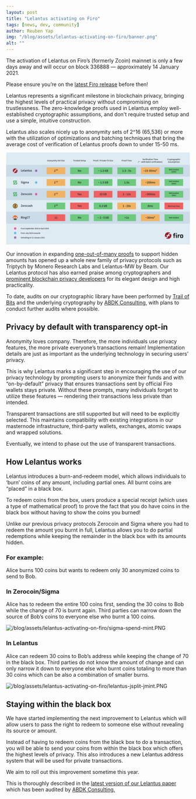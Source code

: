 ```yaml
---
layout: post
title: "Lelantus activating on Firo"
tags: [news, dev, community]
author: Reuben Yap
img: "/blog/assets/lelantus-activating-on-firo/banner.png"
alt: ""
---
```

The activation of Lelantus on Firo’s (formerly Zcoin) mainnet is only a few days away and will occur on block 336888 — approximately 14 January 2021.

Please ensure you’re on the [latest Firo release](https://github.com/firoorg/firo/releases/latest) before then!

Lelantus represents a significant milestone in blockchain privacy, bringing the highest levels of practical privacy without compromising on trustlessness. The zero-knowledge proofs used in Lelantus employ well-established cryptographic assumptions, and don't require trusted setup and use a simple, intuitive construction. 

Lelantus also scales nicely up to anonymity sets of 2^16 (65,536) or more with the utilization of optimizations and batching techniques that bring the average cost of verification of Lelantus proofs down to under 15-50 ms.

![](/guide/assets/privacy-technology-comparison/comparison-table-firo-updated.png) 

Our innovation in expanding [one-out-of-many proofs](https://eprint.iacr.org/2014/764.pdf) to support hidden amounts has opened up a whole new family of privacy protocols such as Triptych by Monero Research Labs and Lelantus-MW by Beam. Our Lelantus protocol has also earned praise among cryptographers and [prominent blockchain privacy developers](https://twitter.com/Narodism/status/1158531433826328576) for its elegant design and high practicality.

To date, audits on our cryptographic library have been performed by [Trail of Bits](https://github.com/trailofbits/publications/blob/master/reviews/zcoin-lelantus-summary.pdf) and the underlying cryptography by [ABDK Consulting,](https://www.abdk.consulting/) with plans to conduct further audits where possible.

## Privacy by default with transparency opt-in

Anonymity loves company. Therefore, the more individuals use privacy features, the more private everyone’s transactions remain! Implementation details are just as important as the underlying technology in securing users’ privacy.

This is why Lelantus marks a significant step in encouraging the use of our privacy technology by prompting users to anonymize their funds and with “on-by-default” privacy that ensures transactions sent by official Firo wallets stays private. Without these prompts, many individuals forget to utilize these features — rendering their transactions less private than intended.

Transparent transactions are still supported but will need to be explicitly selected. This maintains compatibility with existing integrations in our masternode infrastructure, third-party wallets, exchanges, atomic swaps and wrapped solutions. 

Eventually, we intend to phase out the use of transparent transactions. 

## How Lelantus works

Lelantus introduces a burn-and-redeem model, which allows individuals to ‘burn’ coins of any amount, including partial ones. All burnt coins are “placed” in a black box.

To redeem coins from the box, users produce a special receipt (which uses a type of mathematical proof) to prove the fact that you do have coins in the black box without having to show the coins you burned! 

Unlike our previous privacy protocols Zerocoin and Sigma where you had to redeem the amount you burnt in full, Lelantus allows you to do partial redemptions while keeping the remainder in the black box with its amounts hidden.

### For example:
Alice burns 100 coins but wants to redeem only 30 anonymized coins to send to Bob.

### In Zerocoin/Sigma
Alice has to redeem the entire 100 coins first, sending the 30 coins to Bob while the change of 70 is burnt again.
Third parties can narrow down the source of Bob’s coins to everyone else who burnt a 100 coins.

![/blog/assets/lelantus-activating-on-firo/sigma-spend-mint.PNG]() 

### In Lelantus
Alice can redeem 30 coins to Bob’s address while keeping the change of 70 in the black box. Third parties do not know the amount of change and can only narrow it down to everyone else who burnt coins totaling to more than 30 coins which can be also a combination of smaller burns.

![/blog/assets/lelantus-activating-on-firo/lelantus-jsplit-jmint.PNG]() 

## Staying within the black box

We have started implementing the next improvement to Lelantus which will allow users to pass the right to redeem to someone else without revealing its source or amount. 

Instead of having to redeem coins from the black box to do a transaction, you will be able to send your coins from within the black box which offers the highest levels of privacy. This also introduces a new Lelantus address system that will be used for private transactions.

We aim to roll out this improvement sometime this year.

This is thoroughly described in the [latest version of our Lelantus paper](https://eprint.iacr.org/2019/373.pdf) which has been audited by [ABDK Consulting.](https://www.abdk.consulting/)

